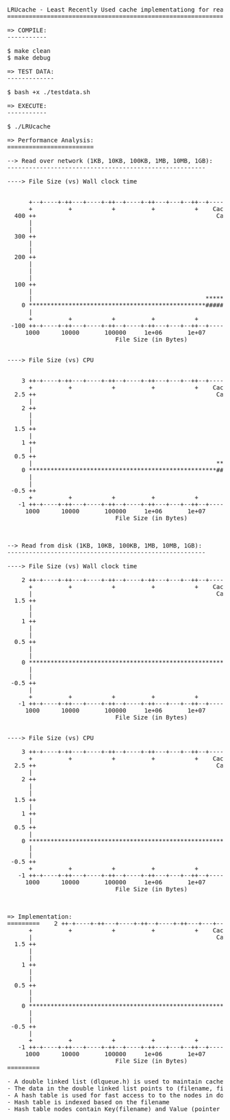 <pre>

LRUcache - Least Recently Used cache implementationg for reading file data
==========================================================================

=> COMPILE:
-----------

$ make clean
$ make debug

=> TEST DATA:
-------------

$ bash +x ./testdata.sh

=> EXECUTE:
-----------

$ ./LRUcache

=> Performance Analysis:
========================

--> Read over network (1KB, 10KB, 100KB, 1MB, 10MB, 1GB):
-------------------------------------------------------

----> File Size (vs) Wall clock time


      +--+----+-++---+----+-++--+----+-++---+---+--++--+----+-++---+---+--+*
      +          +           +          +           +    Cache Miss *******+
  400 ++                                                  Cache Hit #####*++
      |                                                                 *  |
      |                                                                 *  |
  300 ++                                                               *  ++
      |                                                               *    |
      |                                                              *     |
  200 ++                                                            *     ++
      |                                                            *       |
      |                                                            *       |
      |                                                           *        |
  100 ++                                                         *        ++
      |                                                      ****          |
      |                                                ******              |
    0 *************************************************#####################
      |                                                                    |
      +          +           +          +           +          +           +
 -100 ++-+----+-++---+----+-++--+----+-++---+---+--++--+----+-++---+---+--++
     1000      10000       100000     1e+06       1e+07      1e+08       1e+09
                              File Size (in Bytes)


----> File Size (vs) CPU


    3 ++-+----+-++---+----+-++--+----+-++---+---+--++--+----+-++---+---+--+*
      +          +           +          +           +    Cache Miss *******+
  2.5 ++                                                  Cache Hit #####*++
      |                                                                 *  |
    2 ++                                                               *  ++
      |                                                               *    |
      |                                                               *    |
  1.5 ++                                                             *    ++
      |                                                             *      |
    1 ++                                                           *      ++
      |                                                           *        |
  0.5 ++                                                         *        ++
      |                                                   *******          |
    0 ****************************************************##################
      |                                                                    |
      |                                                                    |
 -0.5 ++                                                                  ++
      +          +           +          +           +          +           +
   -1 ++-+----+-++---+----+-++--+----+-++---+---+--++--+----+-++---+---+--++
     1000      10000       100000     1e+06       1e+07      1e+08       1e+09
                              File Size (in Bytes)



--> Read from disk (1KB, 10KB, 100KB, 1MB, 10MB, 1GB):
-------------------------------------------------------

----> File Size (vs) Wall clock time

    2 ++-+----+-++---+----+-++--+----+-++---+---+--++--+----+-++---+---+--++
      +          +           +          +           +    Cache Miss ****** +
      |                                                   Cache Hit ###### |
  1.5 ++                                                                  ++
      |                                                                    |
      |                                                                    |
    1 ++                                                                  +*
      |                                                                  **|
      |                                                                **  |
  0.5 ++                                                             **   ++
      |                                                            **      |
      |                                                          **        |
    0 ***********************************************************###########
      |                                                                    |
      |                                                                    |
 -0.5 ++                                                                  ++
      |                                                                    |
      +          +           +          +           +          +           +
   -1 ++-+----+-++---+----+-++--+----+-++---+---+--++--+----+-++---+---+--++
     1000      10000       100000     1e+06       1e+07      1e+08       1e+09
                              File Size (in Bytes)


----> File Size (vs) CPU

    3 ++-+----+-++---+----+-++--+----+-++---+---+--++--+----+-++---+---+--++
      +          +           +          +           +    Cache Miss ****** +
  2.5 ++                                                  Cache Hit ######++
      |                                                                    |
    2 ++                                                                  ++
      |                                                                    |
      |                                                                    |
  1.5 ++                                                                  ++
      |                                                                   **
    1 ++                                                                **++
      |                                                               **   |
  0.5 ++                                                            **    ++
      |                                                           **       |
    0 ************************************************************##########
      |                                                                    |
      |                                                                    |
 -0.5 ++                                                                  ++
      +          +           +          +           +          +           +
   -1 ++-+----+-++---+----+-++--+----+-++---+---+--++--+----+-++---+---+--++
     1000      10000       100000     1e+06       1e+07      1e+08       1e+09
                              File Size (in Bytes)



=> Implementation:
=========    2 ++-+----+-++---+----+-++--+----+-++---+---+--++--+----+-++---+---+--++
      +          +           +          +           +    Cache Miss ****** +
      |                                                   Cache Hit ###### |
  1.5 ++                                                                  ++
      |                                                                    |
      |                                                                    |
    1 ++                                                                  +*
      |                                                                  **|
      |                                                                **  |
  0.5 ++                                                             **   ++
      |                                                            **      |
      |                                                          **        |
    0 ***********************************************************###########
      |                                                                    |
      |                                                                    |
 -0.5 ++                                                                  ++
      |                                                                    |
      +          +           +          +           +          +           +
   -1 ++-+----+-++---+----+-++--+----+-++---+---+--++--+----+-++---+---+--++
     1000      10000       100000     1e+06       1e+07      1e+08       1e+09
                              File Size (in Bytes)
=========

- A double linked list (dlqueue.h) is used to maintain cache. 
- The data in the double linked list points to (filename, filedata)
- A hash table is used for fast access to to the nodes in double linked list
- Hash table is indexed based on the filename
- Hash table nodes contain Key(filename) and Value (pointer to the corresponding node in double linked list)

</pre>
